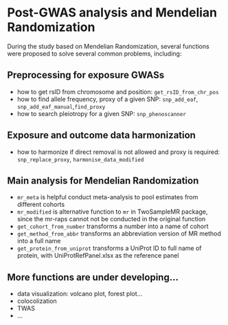 # Post-GWAS analysis and Mendelian Randomization
During the study based on Mendelian Randomization, several functions were proposed to solve several common problems, including: 

## Preprocessing for exposure GWASs
* how to get rsID from chromosome and position: `get_rsID_from_chr_pos`
* how to find allele frequency, proxy of a given SNP: `snp_add_eaf`, `snp_add_eaf_manual`,`find_proxy`
* how to search pleiotropy for a given SNP: `snp_phenoscanner`

## Exposure and outcome data harmonization
* how to harmonize if direct removal is not allowed and proxy is required: `snp_replace_proxy`, `harmonise_data_modified`

## Main analysis for Mendelian Randomization
* `mr_meta` is helpful conduct meta-analysis to pool estimates from different cohorts
* `mr_modified` is alternative function to `mr` in TwoSampleMR package, since the mr-raps cannot not be conducted in the original function
* `get_cohort_from_number` transforms a number into a name of cohort
* `get_method_from_abbr` transforms an abbreviation version of MR method into a full name
* `get_protein_from_uniprot` transforms a UniProt ID to full name of protein, with UniProtRefPanel.xlsx as the reference panel

## More functions are under developing...
* data visualization: volcano plot, forest plot...
* colocolization
* TWAS
* ...
